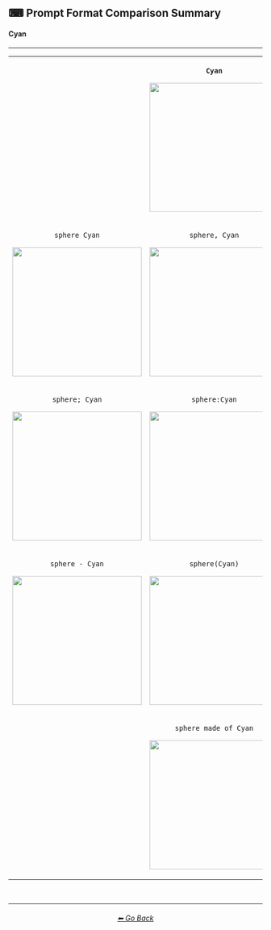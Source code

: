 <h2>⌨ Prompt Format Comparison Summary</h2>
<h4>Cyan</h4>

<hr><!--------------->

<div align="center">

<table>
	<tr align=center valign=middle>
		<th>
			<br>
		</th>
		<th>
			<p><code>Cyan</code></p><p><img src="https://github.com/willwulfken/MidJourney-Styles-and-Keywords/blob/main/Images/MJ_V2/Summary_Images/Prompt_Format_Comparison/Cyan.png?raw=true" width="256" /></p>
		</th>
		<th>
			<br>
		</th>
	</tr>
	<tr align=center valign=middle>
		<td>
			<p><code>sphere Cyan</code></p><p><img src="https://github.com/willwulfken/MidJourney-Styles-and-Keywords/blob/main/Images/MJ_V2/Summary_Images/Prompt_Format_Comparison/sphere_Cyan.png?raw=true" width="256" /></p>
		</td>
		<td>
			<p><code>sphere, Cyan</code></p><p><img src="https://github.com/willwulfken/MidJourney-Styles-and-Keywords/blob/main/Images/MJ_V2/Summary_Images/Prompt_Format_Comparison/sphere-Cyan.png?raw=true" width="256" /></p>
		</td>
		<td>
			<p><code>Cyan sphere</code></p><p><img src="https://github.com/willwulfken/MidJourney-Styles-and-Keywords/blob/main/Images/MJ_V2/Summary_Images/Prompt_Format_Comparison/Cyan_sphere.png?raw=true" width="256" /></p>
		</td>
	</tr>
	<tr align=center valign=middle>
		<td>
			<p><code>sphere; Cyan</code></p><p><img src="https://github.com/willwulfken/MidJourney-Styles-and-Keywords/blob/main/Images/MJ_V2/Summary_Images/Prompt_Format_Comparison/sphere-semicolon-Cyan.png?raw=true" width="256" /></p>
		</td>
		<td>
			<p><code>sphere:Cyan</code></p><p><img src="https://github.com/willwulfken/MidJourney-Styles-and-Keywords/blob/main/Images/MJ_V2/Summary_Images/Prompt_Format_Comparison/sphere-colon-Cyan.png?raw=true" width="256" /></p>
		</td>
		<td>
			<p><code>sphere::Cyan</code></p><p><img src="https://github.com/willwulfken/MidJourney-Styles-and-Keywords-Reference/blob/main/Images/MJ_V2/Summary_Images/Prompt_Format_Comparison/sphere-double_colon-Cyan.png?raw=true" width="256" /></p>
		</td>
	</tr>
	<tr align=center valign=middle>
		<td>
			<p><code>sphere - Cyan</code></p><p><img src="https://github.com/willwulfken/MidJourney-Styles-and-Keywords/blob/main/Images/MJ_V2/Summary_Images/Prompt_Format_Comparison/sphere_-_Cyan.png?raw=true" width="256" /></p>
		</td>
		<td>
			<p><code>sphere(Cyan)</code></p><p><img src="https://github.com/willwulfken/MidJourney-Styles-and-Keywords/blob/main/Images/MJ_V2/Summary_Images/Prompt_Format_Comparison/sphere(Cyan).png?raw=true" width="256" /></p>
		</td>
		<td>
			<p><code>sphere in the style of Cyan</code></p><p><img src="https://github.com/willwulfken/MidJourney-Styles-and-Keywords/blob/main/Images/MJ_V2/Summary_Images/Prompt_Format_Comparison/sphere_inthestyleofCyan.png?raw=true" width="256" /></p>
		</td>
	</tr>
	<tr align=center valign=middle>
		<td>
			<br>
		</td>
		<td>
			<p><code>sphere made of Cyan</code></p><p><img src="https://github.com/willwulfken/MidJourney-Styles-and-Keywords/blob/main/Images/MJ_V2/Summary_Images/Prompt_Format_Comparison/sphere_madeofCyan.png?raw=true" width="256" /></p>
		</td>
		<td>
			<br>
		</td>
</table>

</div>

<br>


<hr><!--------------->
<div align="center">
<h6><a href="https://github.com/willwulfken/MidJourney-Styles-and-Keywords-Reference/blob/main/Pages/MJ_V2/Summary_Pages/Prompt_Format_Comparison.md">⬅ Go Back</a></h6>
</div>